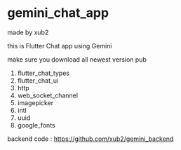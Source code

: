 # gemini_chat_app

made by xub2

this is Flutter Chat app using Gemini

make sure you download all newest version pub

1. flutter_chat_types
2. flutter_chat_ui
3. http
4. web_socket_channel
5. imagepicker
6. intl
7. uuid
8. google_fonts

backend code : https://github.com/xub2/gemini_backend
